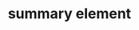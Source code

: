 ---
{
  "title": "summary element",
  "description": "The details element represents a disclosure widget from which the user can obtain additional information or controls. Note that per the HTML5 spec, headings are allowed in the summary element.",
  "category": "html",
  "keywords": [
    "summary element"
  ],
  "last_test_date": "2019-08-05",
  "test_results_url": "https://a11ysupport.io/tech/html/summary_element",
  "test_url": "https://a11ysupport.io/tech/html/summary_element",
  "stats": {
    "dragon_win": {
      "chrome": {
        "88": "u"
      }
    },
    "jaws": {
      "chrome": {
        "92": "y"
      },
      "edge": {
        "92": "y"
      },
      "ie": {
        "11": "na"
      },
      "firefox": {
        "85": "y"
      }
    },
    "narrator": {
      "edge": {
        "88": "y"
      }
    },
    "nvda": {
      "chrome": {
        "92": "a"
      },
      "edge": {
        "92": "a"
      },
      "firefox": {
        "85": "y"
      }
    },
    "orca": {
      "firefox": {
        "85": "y"
      }
    },
    "talkback": {
      "and_chr": {
        "88": "y"
      }
    },
    "va_and": {
      "and_chr": {
        "88": "a"
      }
    },
    "vo_ios": {
      "ios_saf": {
        "14.4": "a"
      }
    },
    "vo_macos": {
      "safari": {
        "14.0.3": "a"
      }
    },
    "vc_ios": {
      "ios_saf": {
        "14.4": "a"
      }
    },
    "vc_macos": {
      "safari": {
        "14.0.3": "u"
      }
    },
    "wsr": {
      "edge": {
        "88": "na"
      },
      "chrome": {
        "88": "a"
      }
    }
  },
  "links": {
    "NVDA issue for change of state": "https://github.com/nvaccess/nvda/issues/8631",
    "NVDA issue for change of state (when a heading is used) ": "https://github.com/nvaccess/nvda/issues/8706",
    "JAWS issue for missing heading semantics": "https://github.com/FreedomScientific/VFO-standards-support/issues/105",
    "WHATWG HTML spec for the summary element": "https://html.spec.whatwg.org/multipage/interactive-elements.html#the-summary-element",
    "HTML AAM for the summary element": "https://w3c.github.io/html-aam/#el-summary"
  }
}
---